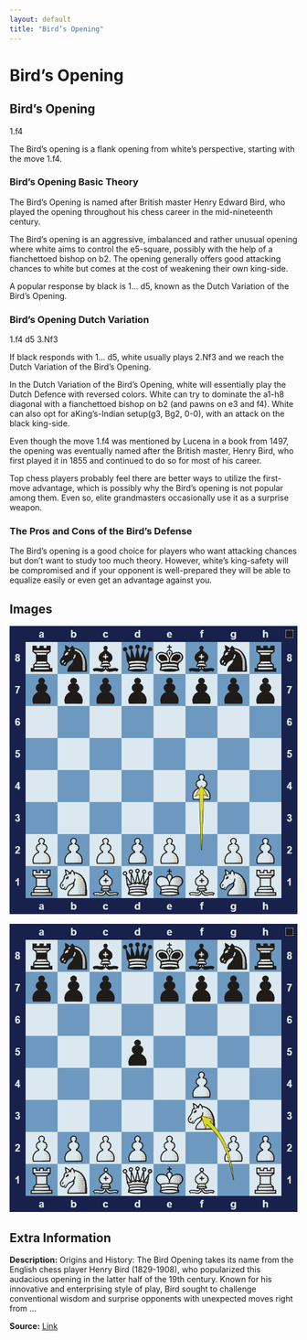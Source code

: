 ```yaml
---
layout: default
title: "Bird’s Opening"
---
```



# Bird’s Opening



## Bird’s Opening

1.f4

The Bird’s opening is a flank opening from white’s perspective, starting with the move 1.f4.

### Bird’s Opening Basic Theory

The Bird’s Opening is named after British master Henry Edward Bird, who played the opening throughout his chess career in the mid-nineteenth century.

The Bird’s opening is an aggressive, imbalanced and rather unusual opening where white aims to control the e5-square, possibly with the help of a fianchettoed bishop on b2. The opening generally offers good attacking chances to white but comes at the cost of weakening their own king-side.

A popular response by black is 1… d5, known as the Dutch Variation of the Bird’s Opening.

### Bird’s Opening Dutch Variation

1.f4 d5 3.Nf3

If black responds with 1… d5, white usually plays 2.Nf3 and we reach the Dutch Variation of the Bird’s Opening.

In the Dutch Variation of the Bird’s Opening, white will essentially play the Dutch Defence with reversed colors. White can try to dominate the a1-h8 diagonal with a fianchettoed bishop on b2 (and pawns on e3 and f4). White can also opt for aKing’s-Indian setup(g3, Bg2, 0-0), with an attack on the black king-side.

Even though the move 1.f4 was mentioned by Lucena in a book from 1497, the opening was eventually named after the British master, Henry Bird, who first played it in 1855 and continued to do so for most of his career.

Top chess players probably feel there are better ways to utilize the first-move advantage, which is possibly why the Bird’s opening is not popular among them. Even so, elite grandmasters occasionally use it as a surprise weapon.

### The Pros and Cons of the Bird’s Defense

The Bird’s opening is a good choice for players who want attacking chances but don’t want to study too much theory. However, white’s king-safety will be compromised and if your opponent is well-prepared they will be able to equalize easily or even get an advantage against you.



## Images

![birds-opening](images/birds-opening-1.png)

![birds-opening](images/birds-opening-2.png)



## Extra Information
**Description:** Origins and History: The Bird Opening takes its name from the English chess player Henry Bird (1829-1908), who popularized this audacious opening in the latter half of the 19th century. Known for his innovative and enterprising style of play, Bird sought to challenge conventional wisdom and surprise opponents with unexpected moves right from ...

**Source:** [Link](https://www.chess.com/blog/MsChesis/soaring-to-new-heights-unraveling-the-bird-opening)
